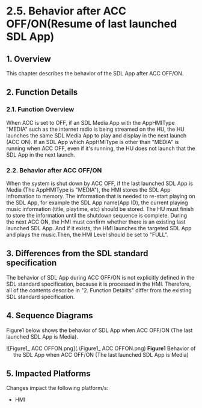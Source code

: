 # 2.5. Behavior after ACC OFF/ON(Resume of last launched SDL App)

## 1. Overview
This chapter describes the behavior of the SDL App after ACC OFF/ON.
## 2. Function Details
### 2.1. Function Overview
When ACC is set to OFF, if an SDL Media App with the AppHMIType "MEDIA" such as the internet radio is being streamed on the HU,  the HU launches the same SDL Media App  to play and display in the next launch (ACC ON).
If an SDL App which AppHMIType is other than "MEDIA" is running when ACC OFF, even if it's running, the HU does not launch that the SDL App in the next launch.
### 2.2. Behavior after ACC OFF/ON
When the system is shut down by ACC OFF, if the last launched SDL App is Media (The AppHMIType is "MEDIA"), the HMI stores the SDL App infromation to memory.
The information that is needed to re-start playing on the SDL App, for example the SDL App name(App ID), the current playing music information (title, playtime, etc) should be stored.
The HU must finish to store the information until the shutdown sequence is complete. During the next ACC ON, the HMI must confirm whether there is an existing last launched SDL App.
And if it exists, the HMI launches the targeted SDL App and plays the music.Then, the HMI Level should be set to "FULL".
## 3. Differences from the SDL standard specification
The behavior of SDL App during ACC OFF/ON is not explicitly defined in the SDL standard specification, because it is processed in the HMI.
Therefore, all of the contents describe in "2. Function Detailts" differ from the existing SDL standard specification.
## 4. Sequence Diagrams
Figure1 below shows the behavior of SDL App when ACC OFF/ON (The last launched SDL App is Media).

<div style="text-align: center;">

![Figure1_ ACC OFFON.png](.\Figure1_ ACC OFFON.png)
**Figure1** Behavior of the SDL App when ACC OFF/ON (The last launched SDL App is Media)
</div>

## 5. Impacted Platforms
Changes impact the following platform/s:
 - HMI